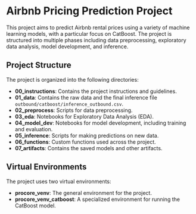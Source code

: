 # Airbnb Pricing Prediction Project

This project aims to predict Airbnb rental prices using a variety of machine learning models, with a particular focus on CatBoost. The project is structured into multiple phases including data preprocessing, exploratory data analysis, model development, and inference.

## Project Structure

The project is organized into the following directories:

- **00_instructions**: Contains the project instructions and guidelines.
- **01_data**: Contains the raw data and the final inference file `outbound/catboost/inference_outbound.csv`.
- **02_preprocess**: Scripts for data preprocessing.
- **03_eda**: Notebooks for Exploratory Data Analysis (EDA).
- **04_model_dev**: Notebooks for model development, including training and evaluation.
- **05_inference**: Scripts for making predictions on new data.
- **06_functions**: Custom functions used across the project.
- **07_artifacts**: Contains the saved models and other artifacts.

## Virtual Environments

The project uses two virtual environments:

- **procore_venv**: The general environment for the project.
- **procore_venv_catboost**: A specialized environment for running the CatBoost model.

